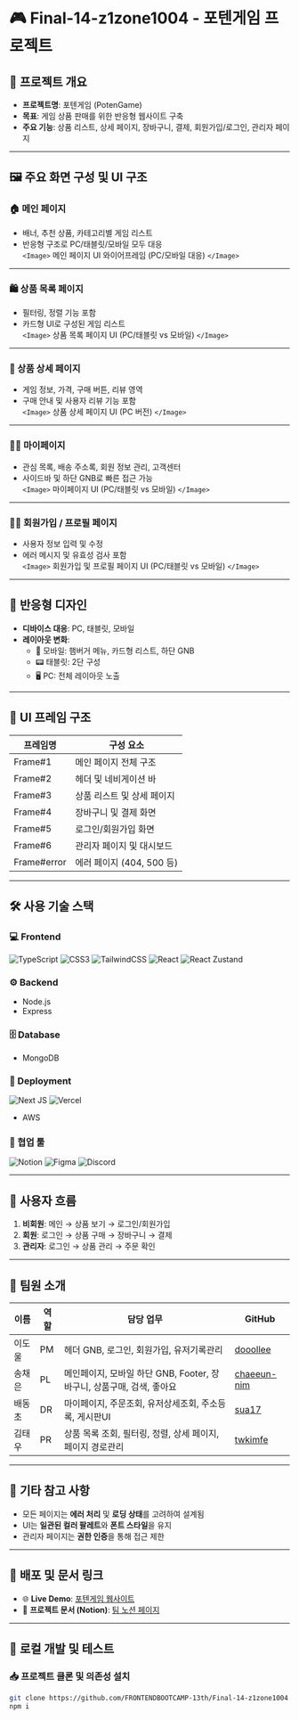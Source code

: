 # 🎮 Final-14-z1zone1004 - 포텐게임 프로젝트

## 📌 프로젝트 개요
- **프로젝트명**: 포텐게임 (PotenGame)
- **목표**: 게임 상품 판매를 위한 반응형 웹사이트 구축
- **주요 기능**: 상품 리스트, 상세 페이지, 장바구니, 결제, 회원가입/로그인, 관리자 페이지

---

## 🖼️ 주요 화면 구성 및 UI 구조

### 🏠 메인 페이지
- 배너, 추천 상품, 카테고리별 게임 리스트
- 반응형 구조로 PC/태블릿/모바일 모두 대응  
`<Image>` 메인 페이지 UI 와이어프레임 (PC/모바일 대응) `</Image>`

---

### 🛍️ 상품 목록 페이지
- 필터링, 정렬 기능 포함
- 카드형 UI로 구성된 게임 리스트  
`<Image>` 상품 목록 페이지 UI (PC/태블릿 vs 모바일) `</Image>`

---

### 📄 상품 상세 페이지
- 게임 정보, 가격, 구매 버튼, 리뷰 영역
- 구매 안내 및 사용자 리뷰 기능 포함  
`<Image>` 상품 상세 페이지 UI (PC 버전) `</Image>`

---

### 🙋‍♂️ 마이페이지
- 관심 목록, 배송 주소록, 회원 정보 관리, 고객센터
- 사이드바 및 하단 GNB로 빠른 접근 가능  
`<Image>` 마이페이지 UI (PC/태블릿 vs 모바일) `</Image>`

---

### 🧑‍💼 회원가입 / 프로필 페이지
- 사용자 정보 입력 및 수정
- 에러 메시지 및 유효성 검사 포함  
`<Image>` 회원가입 및 프로필 페이지 UI (PC/태블릿 vs 모바일) `</Image>`

---

## 📱 반응형 디자인

- **디바이스 대응**: PC, 태블릿, 모바일
- **레이아웃 변화**:
  - 📱 모바일: 햄버거 메뉴, 카드형 리스트, 하단 GNB
  - 📟 태블릿: 2단 구성
  - 🖥️ PC: 전체 레이아웃 노출

---

## 🧩 UI 프레임 구조

| 프레임명     | 구성 요소                          |
|-------------|-----------------------------------|
| Frame#1     | 메인 페이지 전체 구조             |
| Frame#2     | 헤더 및 네비게이션 바             |
| Frame#3     | 상품 리스트 및 상세 페이지         |
| Frame#4     | 장바구니 및 결제 화면             |
| Frame#5     | 로그인/회원가입 화면              |
| Frame#6     | 관리자 페이지 및 대시보드          |
| Frame#error | 에러 페이지 (404, 500 등)         |

---

## 🛠️ 사용 기술 스택

### 💻 Frontend
![TypeScript](https://img.shields.io/badge/typescript-%23007ACC.svg?style=for-the-badge&logo=typescript&logoColor=white)
![CSS3](https://img.shields.io/badge/css3-%231572B6.svg?style=for-the-badge&logo=css3&logoColor=white)
![TailwindCSS](https://img.shields.io/badge/tailwindcss-%2338B2AC.svg?style=for-the-badge&logo=tailwind-css&logoColor=white)
![React](https://img.shields.io/badge/react-%2320232a.svg?style=for-the-badge&logo=react&logoColor=%2361DAFB)
![React Zustand](https://img.shields.io/badge/react%20zustand-%2320232a.svg?style=for-the-badge&logo=react&logoColor=%2361DAFB)

### ⚙️ Backend
- Node.js
- Express

### 🗄️ Database
- MongoDB

### 🚀 Deployment
![Next JS](https://img.shields.io/badge/Next-black?style=for-the-badge&logo=next.js&logoColor=white)
![Vercel](https://img.shields.io/badge/vercel-%23000000.svg?style=for-the-badge&logo=vercel&logoColor=white)
- AWS

### 🤝 협업 툴
![Notion](https://img.shields.io/badge/Notion-%23000000.svg?style=for-the-badge&logo=notion&logoColor=white)
![Figma](https://img.shields.io/badge/figma-%23F24E1E.svg?style=for-the-badge&logo=figma&logoColor=white)
![Discord](https://img.shields.io/badge/Discord-%235865F2.svg?style=for-the-badge&logo=discord&logoColor=white)

---

## 🔐 사용자 흐름

1. **비회원**: 메인 → 상품 보기 → 로그인/회원가입  
2. **회원**: 로그인 → 상품 구매 → 장바구니 → 결제  
3. **관리자**: 로그인 → 상품 관리 → 주문 확인

---

## 👥 팀원 소개

| 이름     | 역할 | 담당 업무 | GitHub |
|----------|------|-----------|--------|
| 이도울   | PM   | 헤더 GNB, 로그인, 회원가입, 유저기록관리 | [dooollee](https://github.com/dooollee) |
| 송채은   | PL   | 메인페이지, 모바일 하단 GNB, Footer, 장바구니, 상품구매, 검색, 좋아요 | [chaeeun-nim](https://github.com/chaeeun-nim) |
| 배동초   | DR   | 마이페이지, 주문조회, 유저상세조회, 주소등록, 게시판UI | [sua17](https://github.com/sua17) |
| 김태우   | PR   | 상품 목록 조회, 필터링, 정렬, 상세 페이지, 페이지 경로관리 | [twkimfe](https://github.com/twkimfe) |

---

## 📣 기타 참고 사항

- 모든 페이지는 **에러 처리** 및 **로딩 상태**를 고려하여 설계됨  
- UI는 **일관된 컬러 팔레트**와 **폰트 스타일**을 유지  
- 관리자 페이지는 **권한 인증**을 통해 접근 제한

---

## 🔗 배포 및 문서 링크

- 🌐 **Live Demo**: [포텐게임 웹사이트](https://poten-game.vercel.app/)
- 📘 **프로젝트 문서 (Notion)**: [팀 노션 페이지](https://www.notion.so/14-z1-1004-22973873401a80b88e1bca614d28504b)

---

## 🧪 로컬 개발 및 테스트

### 📥 프로젝트 클론 및 의존성 설치
```bash
git clone https://github.com/FRONTENDBOOTCAMP-13th/Final-14-z1zone1004.git
npm i